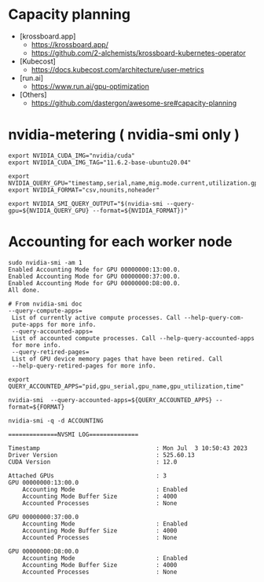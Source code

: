 # Capacity planning
* [krossboard.app]
  *  https://krossboard.app/
  *  https://github.com/2-alchemists/krossboard-kubernetes-operator
* [Kubecost]
  * https://docs.kubecost.com/architecture/user-metrics
* [run.ai]
  * https://www.run.ai/gpu-optimization
* [Others]
  * https://github.com/dastergon/awesome-sre#capacity-planning


# nvidia-metering ( nvidia-smi only )
```
export NVIDIA_CUDA_IMG="nvidia/cuda" 
export NVIDIA_CUDA_IMG_TAG="11.6.2-base-ubuntu20.04"

export NVIDIA_QUERY_GPU="timestamp,serial,name,mig.mode.current,utilization.gpu,memory.total,memory.used,utilization.memory" 
export NVIDIA_FORMAT="csv,nounits,noheader" 

export NVIDIA_SMI_QUERY_OUTPUT="$(nvidia-smi --query-gpu=${NVIDIA_QUERY_GPU} --format=${NVIDIA_FORMAT})" 
```

# Accounting for each worker node
```
sudo nvidia-smi -am 1
Enabled Accounting Mode for GPU 00000000:13:00.0.
Enabled Accounting Mode for GPU 00000000:37:00.0.
Enabled Accounting Mode for GPU 00000000:D8:00.0.
All done.
```

```
# From nvidia-smi doc
--query-compute-apps=
 List of currently active compute processes. Call --help-query-com-
 pute-apps for more info.
 --query-accounted-apps=
 List of accounted compute processes. Call --help-query-accounted-apps
 for more info.
 --query-retired-pages=
 List of GPU device memory pages that have been retired. Call
 --help-query-retired-pages for more info.

```

```
export QUERY_ACCOUNTED_APPS="pid,gpu_serial,gpu_name,gpu_utilization,time"

nvidia-smi  --query-accounted-apps=${QUERY_ACCOUNTED_APPS} --format=${FORMAT}
```

```
nvidia-smi -q -d ACCOUNTING

==============NVSMI LOG==============

Timestamp                                 : Mon Jul  3 10:50:43 2023
Driver Version                            : 525.60.13
CUDA Version                              : 12.0

Attached GPUs                             : 3
GPU 00000000:13:00.0
    Accounting Mode                       : Enabled
    Accounting Mode Buffer Size           : 4000
    Accounted Processes                   : None

GPU 00000000:37:00.0
    Accounting Mode                       : Enabled
    Accounting Mode Buffer Size           : 4000
    Accounted Processes                   : None

GPU 00000000:D8:00.0
    Accounting Mode                       : Enabled
    Accounting Mode Buffer Size           : 4000
    Accounted Processes                   : None


```


